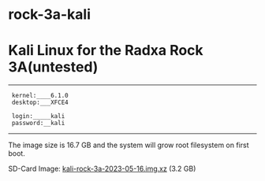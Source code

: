# rock-3a-kali
# Kali Linux for the Radxa Rock 3A(untested)


----------------
     kernel:____6.1.0
     desktop:___XFCE4
     
     login:_____kali
     password:__kali
-----------------

The image size is 16.7 GB and the system will grow root filesystem on first boot.


SD-Card Image: <a href="https://drive.google.com/file/d/1j_rukWRvlFamKC-29lodC6pXjodwvzJU/view?usp=sharing">kali-rock-3a-2023-05-16.img.xz</a> (3.2 GB)

